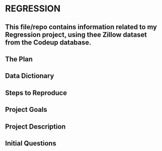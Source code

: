 # REGRESSION

## This file/repo contains information related to my Regression project, using thee Zillow dataset from the Codeup database.

## The Plan


## Data Dictionary


##  Steps to Reproduce


## Project Goals

## Project Description

## Initial Questions


